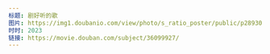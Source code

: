 ```yaml
---
标题: 剧好听的歌
图片: https://img1.doubanio.com/view/photo/s_ratio_poster/public/p2893040529.jpg
时时: 2023
链接: https://movie.douban.com/subject/36099927/
---
```

